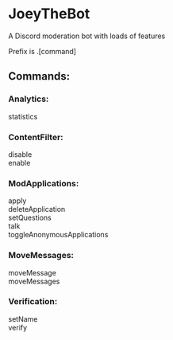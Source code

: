 # JoeyTheBot

A Discord moderation bot with loads of features

Prefix is .[command]

## Commands:

### Analytics:
  
  statistics                  

### ContentFilter:
  
  disable                     
  enable                      

### ModApplications:
  
  apply                       
  deleteApplication           
  setQuestions                
  talk                        
  toggleAnonymousApplications 

### MoveMessages:
  
  moveMessage                 
  moveMessages                

### Verification:
  
  setName                     
  verify                      
